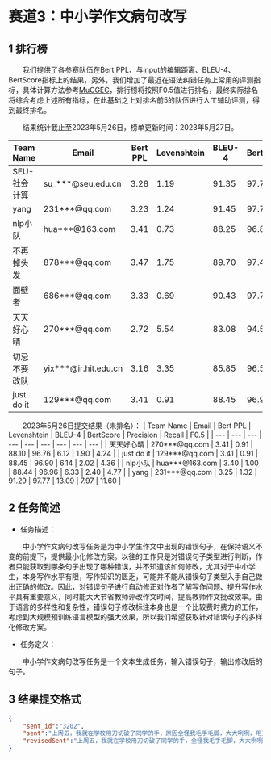 # 赛道3：中小学作文病句改写

## 1 排行榜

&emsp;&emsp;我们提供了各参赛队伍在Bert PPL、与input的编辑距离、BLEU-4、BertScore指标上的结果，另外，我们增加了最近在语法纠错任务上常用的评测指标，具体计算方法参考[MuCGEC](https://github.com/HillZhang1999/MuCGEC/tree/main/scorers/ChERRANT?spm=5176.12282016.0.0.7a106b1dPaf6TP)，排行榜将按照F0.5值进行排名，最终实际排名将综合考虑上述所有指标，在此基础之上对排名前5的队伍进行人工辅助评测，得到最终排名。

&emsp;&emsp;结果统计截止至2023年5月26日，榜单更新时间：2023年5月27日。

| Team Name | Email | Bert PPL | Levenshtein | BLEU-4 | BertScore | Precision | Recall | F0.5 |
| --- | --- | --- | --- | --- | --- | --- | --- | --- |
| SEU-社会计算 | su_\*\*\*@seu.edu.cn | 3.28 | 1.19 | 91.35 | 97.78 | 13.87 | 7.63 | 11.92 |
| yang | 231***@qq.com | 3.23 | 1.24 | 91.45 | 97.78 | 13.687 | 7.72 | 11.85 |
| nlp小队 | hua***@163.com | 3.41 | 0.73 | 88.25 | 96.82 | 15.51 | 4.13 | 10.00 |
| 不再掉头发 | 878***@qq.com | 3.47 | 1.75 | 89.70 | 97.48 | 9.97 | 7.72 | 9.41 |
| 面壁者 | 686***@qq.com | 3.33 | 0.69 | 90.43 | 97.73 | 12.97 | 3.37 | 8.26 |
| 天天好心晴 | 270***@qq.com | 2.72 | 5.54 | 83.08 | 94.54 | 7.90 | 6.74 | 7.64 |
| 切忌不要改队 | yix***@ir.hit.edu.cn | 3.16 | 3.35| 85.85 | 96.57 | 5.35 | 3.96 | 5.00 |
| just do it | 129***@qq.com | 3.41 | 0.91 | 88.45 | 96.90 | 6.14 | 2.02 | 4.36 |

&emsp;&emsp;2023年5月26日提交结果（未排名）：
| Team Name | Email | Bert PPL | Levenshtein | BLEU-4 | BertScore | Precision | Recall | F0.5 |
| --- | --- | --- | --- | --- | --- | --- | --- | --- |
| 天天好心晴 | 270***@qq.com | 3.41 | 0.91 | 88.10 | 96.76 | 6.12 | 1.90 | 4.24 |
| just do it | 129***@qq.com | 3.41 | 0.91 | 88.45 | 96.90 | 6.14 | 2.02 | 4.36 |
| nlp小队 | hua***@163.com | 3.40 | 1.00 | 88.44 | 96.96 | 6.33 | 2.40 | 4.77 |
| yang | 231***@qq.com | 3.25 | 1.32 | 91.29 | 97.77 | 13.09 | 7.97 | 11.60 |

## 2 任务简述

- 任务描述：

&emsp;&emsp;中小学作文病句改写任务是为中小学生作文中出现的错误句子，在保持语义不变的前提下，提供最小化修改方案。以往的工作只是对错误句子类型进行判断，作者只能获取到哪条句子出现了哪种错误，并不知道该如何修改，尤其对于中小学生，本身写作水平有限，写作知识的匮乏，可能并不能从错误句子类型入手自己做出正确的修改。因此，对错误句子进行自动修正对作者了解写作问题、提升写作水平具有重要意义，同时能大大节省教师评改作文时间，提高教师作文批改效率。由于语言的多样性和复杂性，错误句子修改标注本身也是一个比较费时费力的工作，考虑到大规模预训练语言模型的强大效果，所以我们希望获取针对错误句子的多样化修改方案。

- 任务定义：

&emsp;&emsp;中小学作文病句改写任务是一个文本生成任务，输入错误句子，输出修改后的句子。

## 3 结果提交格式

```json
{
    "sent_id":"3202",
    "sent":"上周五，我就在学校用刀切破了同学的手，原因全怪我毛手毛脚，大大咧咧，用刀太快。",
    "revisedSent":"上周五，我就在学校用刀切破了同学的手，全怪我毛手毛脚，大大咧咧，用刀太快。"
}
```
